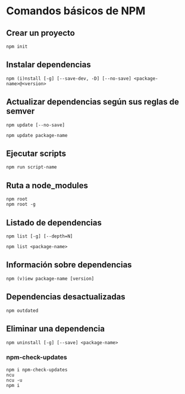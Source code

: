 # Comandos básicos de NPM

## Crear un proyecto

```
npm init
```

## Instalar dependencias

```
npm (i)nstall [-g] [--save-dev, -D] [--no-save] <package-name>@<version>

```

## Actualizar dependencias según sus reglas de semver

```
npm update [--no-save]

npm update package-name
```

## Ejecutar scripts

```
npm run script-name
```

## Ruta a node_modules

```
npm root
npm root -g
```

## Listado de dependencias

```
npm list [-g] [--depth=N]

npm list <package-name>
```

## Información sobre dependencias

```
npm (v)iew package-name [version]
```

## Dependencias desactualizadas

```
npm outdated
```

## Eliminar una dependencia

```
npm uninstall [-g] [--save] <package-name>
```

### npm-check-updates

```
npm i npm-check-updates
ncu
ncu -u
npm i
```
